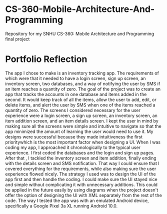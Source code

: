 # CS-360-Mobile-Architecture-And-Programming
Repository for my SNHU CS-360: Mobile Architecture and Programming final project
# Portfolio Reflection
The app I chose to make is an inventory tracking app. The requirements of which were that it needed to have a login screen, sign up screen, an inventory screen, two databases, and a way of notifying the user by SMS if an item reaches a quantity of zero. The goal of the project was to create an app that tracks the accounts in one database and items added in the second. It would keep track of all the items, allow the user to add, edit, or delete items, and alert the user by SMS when one of the items reached a quantity of zero. The screens I considered necessary for the user experience were a login screen, a sign up screen, an inventory screen, an item addition screen, and an item details screen. I kept the user in mind by making sure all the screens were simple and intuitive to navigate so that the app minimized the amount of learning the user would need to use it. My designs were successful because they made intuitiveness the first prioritywhich is the most important factor when designing a UI. When I was coding my app, I approached it chronologically to the typical user experience. I first coded the databases and the login and sign up pages. After that , I tackled the inventory screen and item addition, finally ending with the details screen and SMS notification. That way I could ensure that I covered everything for the requirements, while also making sure the user experience flowed nicely. The strategy I used was to design the UI of the app first and then handle the coding. I could make sure the UI stayed nice and simple without complicating it with unnecessary additions. This could be applied in the future easily by using diagrams when the project doesn't offer the option of designing the UI with XML separately from the rest of the code. The way I tested the app was with an emulated Android device, specifically a Google Pixel 3a XL running Android 10.0.
